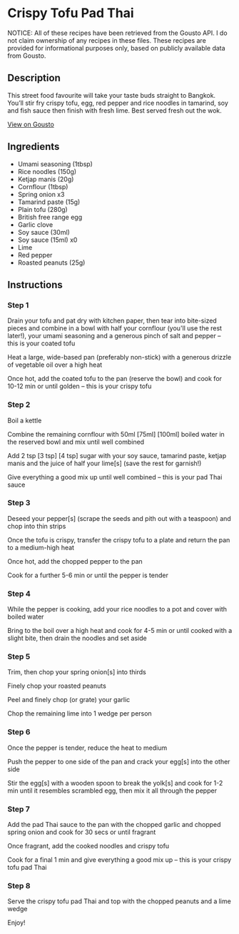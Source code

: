 # Crispy Tofu Pad Thai

NOTICE: All of these recipes have been retrieved from the Gousto API. I do not claim ownership of any recipes in these files. These recipes are provided for informational purposes only, based on publicly available data from Gousto.

## Description

This street food favourite will take your taste buds straight to Bangkok. You’ll stir fry crispy tofu, egg, red pepper and rice noodles in tamarind, soy and fish sauce then finish with fresh lime. Best served fresh out the wok. 

[View on Gousto](https://www.gousto.co.uk/recipes/cookbook/se-asia-crispy-tofu-pad-thai)

## Ingredients

- Umami seasoning (1tbsp)
- Rice noodles (150g)
- Ketjap manis (20g)
- Cornflour (1tbsp)
- Spring onion x3
- Tamarind paste (15g)
- Plain tofu (280g)
- British free range egg
- Garlic clove
- Soy sauce (30ml)
- Soy sauce (15ml) x0
- Lime
- Red pepper
- Roasted peanuts (25g)

## Instructions


### Step 1

Drain your tofu and pat dry with kitchen paper, then tear into bite-sized pieces and combine in a bowl with half your cornflour (you'll use the rest later!), your umami seasoning and a generous pinch of salt and pepper – this is your coated tofu

Heat a large, wide-based pan (preferably non-stick) with a generous drizzle of vegetable oil over a high heat

Once hot, add the coated tofu to the pan (reserve the bowl) and cook for 10-12 min or until golden – this is your crispy tofu


### Step 2

Boil a kettle

Combine the remaining cornflour with 50ml <span class="text-purple">[75ml]</span> <span class="text-danger">[100ml]</span> boiled water in the reserved bowl and mix until well combined

Add 2 tsp<span class="text-purple"> [3 tsp]</span> <span class="text-danger">[4 tsp]</span> sugar with your soy sauce, tamarind paste, ketjap manis and the juice of half your lime[s] (save the rest for garnish!)

Give everything a good mix up until well combined – this is your pad Thai sauce


### Step 3

Deseed your pepper[s] (scrape the seeds and pith out with a teaspoon) and chop into thin strips

Once the tofu is crispy, transfer the crispy tofu to a plate and return the pan to a medium-high heat

Once hot, add the chopped pepper to the pan

Cook for a further 5-6 min or until the pepper is tender


### Step 4

While the pepper is cooking, add your rice noodles to a pot and cover with boiled water

Bring to the boil over a high heat and cook for 4-5 min or until cooked with a slight bite, then drain the noodles and set aside


### Step 5

Trim, then chop your spring onion[s] into thirds

Finely chop your roasted peanuts

Peel and finely chop (or grate) your garlic

Chop the remaining lime into 1 wedge per person


### Step 6

Once the pepper is tender, reduce the heat to medium

Push the pepper to one side of the pan and crack your egg[s] into the other side

Stir the egg[s] with a wooden spoon to break the yolk[s] and cook for 1-2 min until it resembles scrambled egg, then mix it all through the pepper


### Step 7

Add the pad Thai sauce to the pan with the chopped garlic and chopped spring onion and cook for 30 secs or until fragrant

Once fragrant, add the cooked noodles and crispy tofu

Cook for a final 1 min and give everything a good mix up – this is your crispy tofu pad Thai

### Step 8

Serve the crispy tofu pad Thai and top with the chopped peanuts and a lime wedge

Enjoy!

